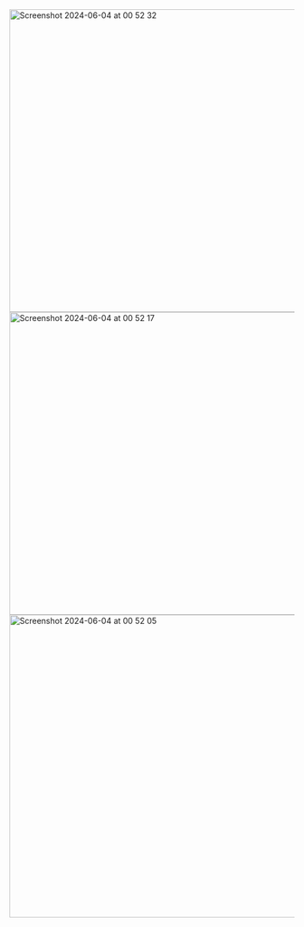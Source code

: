 <img width="534" alt="Screenshot 2024-06-04 at 00 52 32" src="https://github.com/SiracSeyidov/WeatherForecastApp/assets/60558048/b3b9bb74-c0c9-484c-a75e-e3e98efa7158">
<img width="534" alt="Screenshot 2024-06-04 at 00 52 17" src="https://github.com/SiracSeyidov/WeatherForecastApp/assets/60558048/0486adec-eb55-4b3b-8117-ef158221fffb">
<img width="534" alt="Screenshot 2024-06-04 at 00 52 05" src="https://github.com/SiracSeyidov/WeatherForecastApp/assets/60558048/7a4f9772-29fd-4552-b317-c91cc72181e2">
